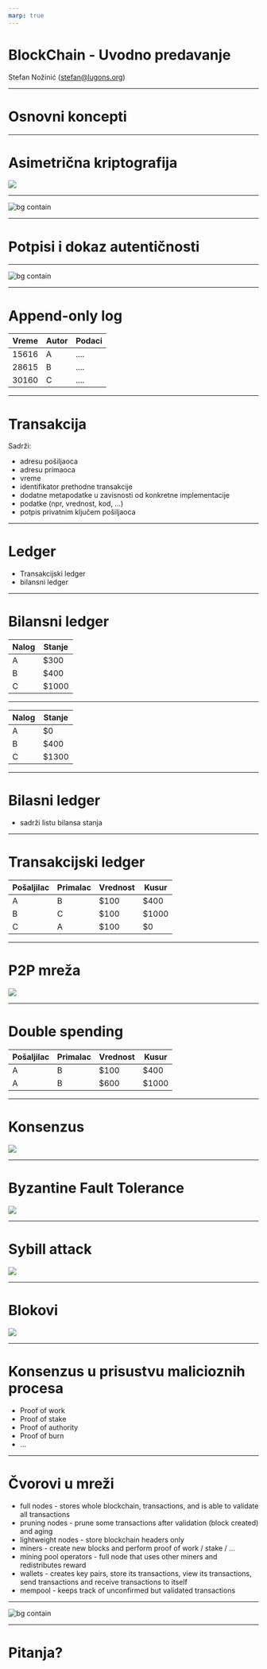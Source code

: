 ```yaml
---
marp: true
---
```


# BlockChain - Uvodno predavanje 

Stefan Nožinić (stefan@lugons.org)

---
# Osnovni koncepti 



---
# Asimetrična kriptografija 

![](./diagrams/6.png)

---

![bg contain](./diagrams/7.png)



---
# Potpisi i dokaz autentičnosti 


---

![bg contain](./diagrams/8.png)

---
# Append-only log 

Vreme  | Autor | Podaci
-------|-------|------
15616  |A      | ....
28615  |B      | ....
30160  |C      | ....


---
# Transakcija 


Sadrži:

* adresu pošiljaoca
* adresu primaoca
* vreme
* identifikator prethodne transakcije
* dodatne metapodatke u zavisnosti od konkretne implementacije
* podatke (npr, vrednost, kod, ...)
* potpis privatnim ključem pošiljaoca


---
# Ledger

* Transakcijski ledger 
* bilansni ledger


---
# Bilansni ledger

Nalog | Stanje
------|------
A     | $300
B     | $400
C     | $1000


---
Nalog | Stanje
------|------
A     | $0
B     | $400
C     | $1300


---
# Bilasni ledger

* sadrži listu bilansa stanja 

---
# Transakcijski ledger

Pošaljilac | Primalac | Vrednost | Kusur
------|-----------|-------|-------
A     | B        | $100   | $400
B     | C        | $100   | $1000
C     | A        | $100   | $0


---
# P2P mreža 

![](./diagrams/1.png)

---
# Double spending

Pošaljilac | Primalac | Vrednost | Kusur
------|-----------|-------|-------
A     | B        | $100   | $400
A     | B        | $600   | $1000


---
# Konsenzus 

![](./diagrams/2.png)



---
# Byzantine Fault Tolerance

![](./diagrams/3.png)


---
# Sybill attack 


![](./diagrams/4.png)



---
# Blokovi 

![](./diagrams/5.png)

---
# Konsenzus u prisustvu malicioznih procesa

* Proof of work 
* Proof of stake 
* Proof of authority 
* Proof of burn
* ...


---
# Čvorovi u mreži

* full nodes - stores whole blockchain, transactions, and is able to validate all transactions
* pruning nodes - prune some transactions after validation (block created) and aging
* lightweight nodes - store blockchain headers only
* miners - create new blocks and perform proof of work / stake / …
* mining pool operators - full node that uses other miners and redistributes reward
* wallets - creates key pairs, store its transactions, view its transactions, send transactions and receive transactions to itself
* mempool - keeps track of unconfirmed but validated transactions


---
![bg contain](./diagrams/9.png)


---
# Pitanja?

